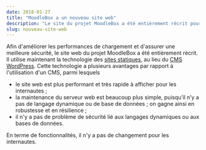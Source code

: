```yaml
---
date: 2018-01-27
title: "MoodleBox a un nouveau site web"
description: "Le site du projet MoodleBox a été entièrement récrit pour de meilleures performances et une sécurité accrue. Il utilise un générateur de sites statiques."
slug: nouveau-site-web
---
```


Afin d'améliorer les performances de chargement et d'assurer une meilleure sécurité, le site web du projet MoodleBox a été entièrement récrit. Il utilise maintenant la technologie des [sites statiques][1], au lieu du [CMS WordPress][2]. Cette technologie a plusieurs avantages par rapport à l'utilisation d'un CMS, parmi lesquels

- le site web est plus performant et très rapide à afficher pour les internautes ;
- la maintenance du serveur web est beaucoup plus simple, puisqu’il n’y a pas de langage dynamique ou de base de données ; on gagne ainsi en robustesse et en résilience ;
- il n'y a pas de problème de sécurité lié aux langages dynamiques ou aux bases de données.

En terme de fonctionnalités, il n'y a pas de changement pour les internautes.

 [1]: https://davidwalsh.name/introduction-static-site-generators
 [2]: https://wordpress.org
